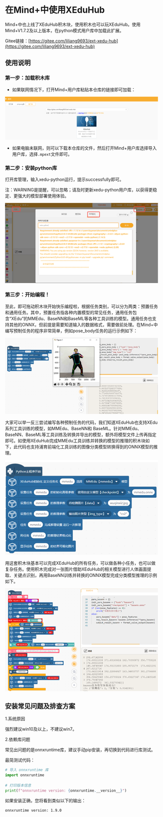 # 在Mind+中使用XEduHub

Mind+中也上线了XEduHub积木块，使用积木也可以玩XEduHub。使用Mind+V1.7.2及以上版本，在python模式用户库中加载此扩展。

Gitee链接：[https://gitee.com/liliang9693/ext-xedu-hub](https://gitee.com/liliang9693/ext-xedu-hub)

## 使用说明

### 第一步：加载积木库

- 如果联网情况下，打开Mind+用户库粘贴本仓库的链接即可加载：

![](../images/xeduhub/mind1.png)

- 如果电脑未联网，则可以下载本仓库的文件，然后打开Mind+用户库选择导入用户库，选择`.mpext`文件即可。

### 第二步：安装python库

打开库管理，输入xedu-python运行，提示successfully即可。

注：WARNING是提醒，可以忽略；请及时更新xedu-python用户库，以获得更稳定、更强大的模型部署使用体验。

![](../images/xeduhub/mind2.png)

### 第三步：开始编程！

至此，即可拖动积木块开始快乐编程啦，根据任务类别，可以分为两类：预置任务和通用任务。其中，预置任务指各种内置模型的常见任务，通用任务包含“XEdu”的MMEdu、BaseNN和BaseML等各种工具训练的模型。通用任务也支持其他的ONNX，但前提是需要知道输入的数据格式，需要做前处理。在Mind+中编写预制任务的程序非常简单，例如pose_body任务的运行示例如下：

![](../images/xeduhub/mind3.png)

大家可以举一反三尝试编写各种预制任务的代码，我们知道XEduHub也支持XEdu系列工具训练的模型，如MMEdu、BaseNN和 BaseML。针对MMEdu、BaseNN、BaseML等工具训练及转换并导出的模型，额外将模型文件上传再指定即可。如使用XEduHub完成MMEdu工具训练并转换的模型的推理的积木块如下，此代码也支持浦育前端化工具训练的图像分类模型转换得到的ONNX模型的推理。

![](../images/xeduhub/mmedu.png)



用这套积木块基本可以完成XEduHub的所有任务，可以做各种小任务，也可以做复杂任务。使用积木完成对一张图片借助XEduHub的相关模型进行人体画面提取、关键点识别，再用BaseNN训练并转换的ONNX模型完成分类模型推理的示例如下。

![](../images/xeduhub/mind4.png)

## 安装常见问题及排查方案

1.系统原因

强烈建议win10及以上，不建议win7。

2.依赖库问题

常见出问题的是onnxruntime库，建议手动pip安装，再切换到代码进行库测试。

最简测试代码：

```python
# 导入 onnxruntime 库
import onnxruntime

# 打印版本信息
print(f"onnxruntime version: {onnxruntime.__version__}")
```

如果安装正确，您将看到类似以下的输出：

```
onnxruntime version: 1.9.0
```

